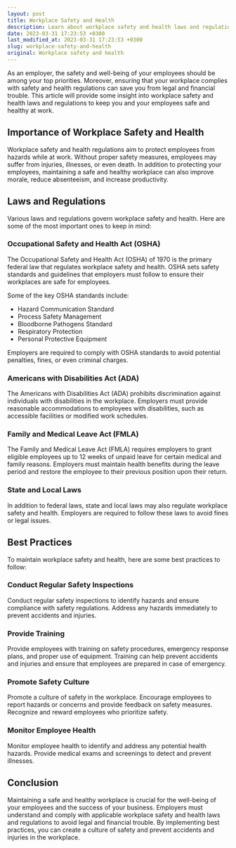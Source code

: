 ```yaml
---
layout: post
title: Workplace Safety and Health
description: Learn about workplace safety and health laws and regulations to keep you and your employees safe and healthy at work.
date: 2023-03-31 17:23:53 +0300
last_modified_at: 2023-03-31 17:23:53 +0300
slug: workplace-safety-and-health
original: Workplace safety and health
---
```

As an employer, the safety and well-being of your employees should be among your top priorities. Moreover, ensuring that your workplace complies with safety and health regulations can save you from legal and financial trouble. This article will provide some insight into workplace safety and health laws and regulations to keep you and your employees safe and healthy at work.

## Importance of Workplace Safety and Health

Workplace safety and health regulations aim to protect employees from hazards while at work. Without proper safety measures, employees may suffer from injuries, illnesses, or even death. In addition to protecting your employees, maintaining a safe and healthy workplace can also improve morale, reduce absenteeism, and increase productivity.

## Laws and Regulations

Various laws and regulations govern workplace safety and health. Here are some of the most important ones to keep in mind:

### Occupational Safety and Health Act (OSHA)

The Occupational Safety and Health Act (OSHA) of 1970 is the primary federal law that regulates workplace safety and health. OSHA sets safety standards and guidelines that employers must follow to ensure their workplaces are safe for employees.

Some of the key OSHA standards include:

- Hazard Communication Standard
- Process Safety Management
- Bloodborne Pathogens Standard
- Respiratory Protection
- Personal Protective Equipment

Employers are required to comply with OSHA standards to avoid potential penalties, fines, or even criminal charges.

### Americans with Disabilities Act (ADA)

The Americans with Disabilities Act (ADA) prohibits discrimination against individuals with disabilities in the workplace. Employers must provide reasonable accommodations to employees with disabilities, such as accessible facilities or modified work schedules.

### Family and Medical Leave Act (FMLA)

The Family and Medical Leave Act (FMLA) requires employers to grant eligible employees up to 12 weeks of unpaid leave for certain medical and family reasons. Employers must maintain health benefits during the leave period and restore the employee to their previous position upon their return.

### State and Local Laws

In addition to federal laws, state and local laws may also regulate workplace safety and health. Employers are required to follow these laws to avoid fines or legal issues.

## Best Practices

To maintain workplace safety and health, here are some best practices to follow:

### Conduct Regular Safety Inspections

Conduct regular safety inspections to identify hazards and ensure compliance with safety regulations. Address any hazards immediately to prevent accidents and injuries.

### Provide Training

Provide employees with training on safety procedures, emergency response plans, and proper use of equipment. Training can help prevent accidents and injuries and ensure that employees are prepared in case of emergency.

### Promote Safety Culture

Promote a culture of safety in the workplace. Encourage employees to report hazards or concerns and provide feedback on safety measures. Recognize and reward employees who prioritize safety.

### Monitor Employee Health

Monitor employee health to identify and address any potential health hazards. Provide medical exams and screenings to detect and prevent illnesses.

## Conclusion

Maintaining a safe and healthy workplace is crucial for the well-being of your employees and the success of your business. Employers must understand and comply with applicable workplace safety and health laws and regulations to avoid legal and financial trouble. By implementing best practices, you can create a culture of safety and prevent accidents and injuries in the workplace.